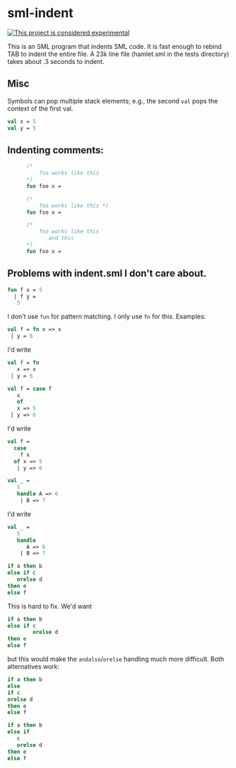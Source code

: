 # sml-indent

[![This project is considered experimental](https://img.shields.io/badge/status-experimental-critical.svg)](https://benknoble.github.io/status/experimental/)

This is an SML program that indents SML code.  It is fast enough to rebind TAB
to indent the entire file.  A 23k line file (hamlet.sml in the tests
directory) takes about .3 seconds to indent.

## Misc

Symbols can pop multiple stack elements; e.g., the second `val` pops the
context of the first val.

```sml
val x = 5
val y = 5
```

## Indenting comments:

```sml
      (*
          foo works like this
      *)
      fun foo x =
```

```sml
      (*
          foo works like this *)
      fun foo x =
```

```sml
      (*
          foo works like this
             and this
      *)
      fun foo x =
```

## Problems with indent.sml I don't care about.

```sml
fun f x = 5
  | f y =
   5
```

I don't use `fun` for pattern matching.  I only use `fn` for this. Examples:

```sml
val f = fn x => x
 | y = 6
```

I'd write

```sml
val f = fn
   x => x
 | y = 6
```

```sml
val f = case f
   x
   of
   x => 5
 | y => 6
```

I'd write

```sml
val f =
  case
    f x
  of x => 5
   | y => 6
```

```sml
val _ =
   5
   handle A => 6
    | B => 7
```

I'd write

```sml
val _ =
   5
   handle
      A => 6
    | B => 7
```

```sml
if a then b
else if c
   orelse d
then e
else f
```

This is hard to fix. We'd want

```sml
if a then b
else if c
        orelse d
then e
else f
```

but this would make the `andalso`/`orelse` handling much more difficult. Both
alternatives work:

```sml
if a then b
else
if c
orelse d
then e
else f
```

```sml
if a then b
else if
   c
   orelse d
then e
else f
```
